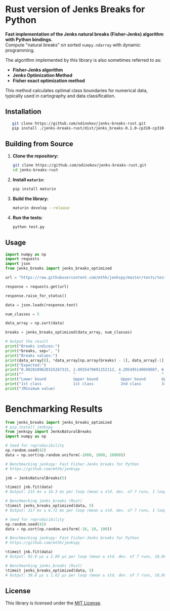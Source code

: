 # Rust version of Jenks Breaks for Python

**Fast implementation of the Jenks natural breaks (Fisher-Jenks) algorithm with Python bindings.**  
Compute "natural breaks" on sorted `numpy.ndarray` with dynamic programming.

The algorithm implemented by this library is also sometimes referred to as:
- **Fisher-Jenks algorithm**
- **Jenks Optimization Method**
- **Fisher exact optimization method**

This method calculates optimal class boundaries for numerical data, typically used in cartography and data classification.

## Installation

```bash
   git clone https://github.com/odinokov/jenks-breaks-rust.git
   pip install ./jenks-breaks-rust/dist/jenks_breaks-0.1.0-cp310-cp310-manylinux_2_34_x86_64.whl
   ```

## Building from Source

1. **Clone the repository:**

   ```bash
   git clone https://github.com/odinokov/jenks-breaks-rust.git
   cd jenks-breaks-rust
   ```

2. **Install `maturin`:**

   ```bash
   pip install maturin
   ```

3. **Build the library:**

   ```bash
   maturin develop --release
   ```

4. **Run the tests:**

   ```bash
   python test.py
   ```

## Usage

```python
import numpy as np
import requests
import json
from jenks_breaks import jenks_breaks_optimized

url = "https://raw.githubusercontent.com/mthh/jenkspy/master/tests/test.json"

response = requests.get(url)

response.raise_for_status()

data = json.loads(response.text)

num_classes = 5

data_array = np.sort(data)

breaks = jenks_breaks_optimized(data_array, num_classes)

# Output the result
print("Breaks indices:")
print(*breaks, sep=", ")
print("Breaks values:")
print(data_array[0], *data_array[np.array(breaks) - 1], data_array[-1], sep=', ')
print("Expected:")
print("0.0028109620325267315, 2.0935479691252112, 4.205495140049607, 6.178148351609707, 8.09175917180255, 9.997982932254672]")
print("^                      ^                   ^                  ^                  ^                 ^")
print("Lower bound            Upper bound          Upper bound       Upper bound        Upper bound       Upper bound")
print("1st class              1st class            2nd class         3rd class          4th class         5th class")
print("(Minimum value)                                                                                    (Maximum value)")
```

# Benchmarking Results

```python
from jenks_breaks import jenks_breaks_optimized
# pip install jenkspy
from jenkspy import JenksNaturalBreaks
import numpy as np

# Seed for reproducibility
np.random.seed(42)
data = np.sort(np.random.uniform(-1000, 1000, 10000))

# Benchmarking jenkspy: Fast Fisher-Jenks breaks for Python
# https://github.com/mthh/jenkspy

jnb = JenksNaturalBreaks(5)

%timeit jnb.fit(data)
# Output: 215 ms ± 16.3 ms per loop (mean ± std. dev. of 7 runs, 1 loop each)

# Benchmarking jenks_breaks (Rust)
%timeit jenks_breaks_optimized(data, 5)
# Output: 317 ms ± 6.72 ms per loop (mean ± std. dev. of 7 runs, 1 loop each)

# Seed for reproducibility
np.random.seed(42)
data = np.sort(np.random.uniform(-10, 10, 100))

# Benchmarking jenkspy: Fast Fisher-Jenks breaks for Python
# https://github.com/mthh/jenkspy

%timeit jnb.fit(data)
# Output: 92.9 μs ± 2.89 μs per loop (mean ± std. dev. of 7 runs, 10,000 loops each)

# Benchmarking jenks_breaks (Rust)
%timeit jenks_breaks_optimized(data, 5)
# Output: 38.8 μs ± 1.62 μs per loop (mean ± std. dev. of 7 runs, 10,000 loops each)
```

## License

This library is licensed under the [MIT License](LICENSE).
